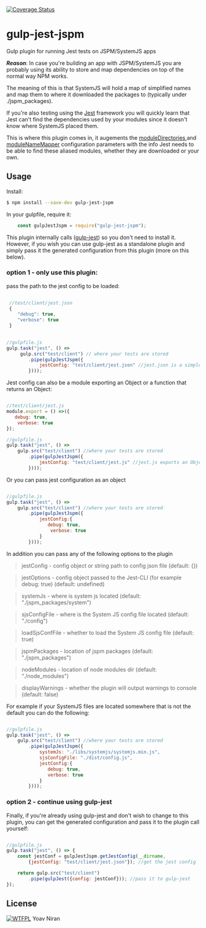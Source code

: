 [![Coverage Status](https://coveralls.io/repos/github/yoavniran/gulp-jest-jspm/badge.svg?branch=master)](https://coveralls.io/github/yoavniran/gulp-jest-jspm?branch=master)

# gulp-jest-jspm

Gulp plugin for running Jest tests on JSPM/SystemJS apps

**_Reason_**: In case you're building an app with JSPM/SystemJS you are probably using its ability to store and map dependencies on top of the normal way NPM works.
 
The meaning of this is that SystemJS will hold a map of simplified names and map them to where it downloaded the packages to (typically under ./jspm_packages).
  
If you're also testing using the [Jest](https://facebook.github.io/jest/) framework you will quickly learn that Jest can't find the dependencies used by your modules since it doesn't know where SystemJS placed them.

This is where this plugin comes in, it augements the [moduleDirectories ](https://facebook.github.io/jest/docs/configuration.html#moduledirectories-array-string) and [moduleNameMapper](https://facebook.github.io/jest/docs/configuration.html#modulenamemapper-object-string-string) configuration parameters with the info Jest needs to be able to find these aliased modules, whether they are downloaded or your own.
    
 
## Usage

Install: 

```bash
$ npm install --save-dev gulp-jest-jspm
```

In your gulpfile, require it:

```javascript
	const gulpJestJspm = require("gulp-jest-jspm");
```

This plugin internally calls ([gulp-jest](https://www.npmjs.com/package/gulp-jest)) so you don't need to install it.
However, if you wish you can use gulp-jest as a standalone plugin and simply pass it the generated configuration from this plugin (more on this below).

### option 1 - only use this plugin:
  
pass the path to the jest config to be loaded:
```javascript
 
 //test/client/jest.json
 {
    "debug": true,
    "verbose": true
 }
 

//gulpfile.js  
gulp.task("jest", () => 
     gulp.src("test/client") // where your tests are stored
        .pipe(gulpJestJspm({
            jestConfig: "test/client/jest.json" //jest.json is a simple JSON file
        })));
```

Jest config can also be a module exporting an Object or a function that returns an Object:

```javascript

//test/client/jest.js
module.export = () =>({
   debug: true,
    verbose: true
});

//gulpfile.js 
gulp.task("jest", () => 
	gulp.src("test/client") //where your tests are stored
        .pipe(gulpJestJspm({
            jestConfig: "test/client/jest.js" //jest.js exports an Object or a function 
        })));
```

Or you can pass jest configuration as an object
```javascript

//gulpfile.js 
gulp.task("jest", () => 
    gulp.src("test/client") //where your tests are stored
        .pipe(gulpJestJspm({
            jestConfig:{
	           debug: true,
	           	verbose: true
            }
        })));
```

In addition you can pass any of the following options to the plugin

> jestConfig - config object or string path to config json file (default: {})

> jestOptions - config object passed to the Jest-CLI (for example debug: true) (default: undefined)

> systemJs - where is system js located (default: "./jspm_packages/system")

> sjsConfigFile - where is the System JS config file located (default: "./config")

> loadSjsConfFile - whether to load the System JS config file (default: true)

> jspmPackages - location of jspm packages (default: "./jspm_packages")

> nodeModules - location of node modules dir (default: "./node_modules")

> displayWarnings - whether the plugin will output warnings to console (default: false)

For example if your SystemJS files are located somewhere that is not the default you can do the following:
  
```javascript

//gulpfile.js  
gulp.task("jest", () => 
    gulp.src("test/client") //where your tests are stored
        .pipe(gulpJestJspm({
            systemJs: "./libs/systemjs/systemjs.min.js",
            sjsConfigFile: "./dist/config.js",
            jestConfig:{
	           debug: true,
	           verbose: true
            }
        })));
```

### option 2 - continue using gulp-jest

Finally, if you're already using gulp-jest and don't wish to change to this plugin, you can get the generated configuration and pass it to the plugin call yourself:

```javascript

//gulpfile.js
gulp.task("jest", () => {
	const jestConf = gulpJestJspm.getJestConfig(__dirname,
        {jestConfig: "test/client/jest.json"}); //get the jest config

	return gulp.src("test/client")
    	.pipe(gulpJest({config: jestConf})); //pass it to gulp-jest
});
```


## License

[![WTFPL](http://www.wtfpl.net/wp-content/uploads/2012/12/wtfpl-badge-1.png)](http://www.wtfpl.net/about/) Yoav Niran
